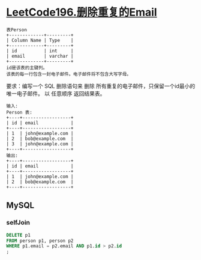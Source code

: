 # [LeetCode196.删除重复的Email](https://leetcode.cn/problems/delete-duplicate-emails/)

```text
表Person
+-------------+---------+
| Column Name | Type    |
+-------------+---------+
| id          | int     |
| email       | varchar |
+-------------+---------+
id是该表的主键列。
该表的每一行包含一封电子邮件。电子邮件将不包含大写字母。
```

要求：编写一个 SQL 删除语句来 删除 所有重复的电子邮件，只保留一个id最小的唯一电子邮件。 以 任意顺序 返回结果表。

```text
输入:
Person 表:
+----+------------------+
| id | email            |
+----+------------------+
| 1  | john@example.com |
| 2  | bob@example.com  |
| 3  | john@example.com |
+----+------------------+
输出:
+----+------------------+
| id | email            |
+----+------------------+
| 1  | john@example.com |
| 2  | bob@example.com  |
+----+------------------+
```

## MySQL

### selfJoin

```sql
DELETE p1
FROM person p1, person p2
WHERE p1.email = p2.email AND p1.id > p2.id
;
```
